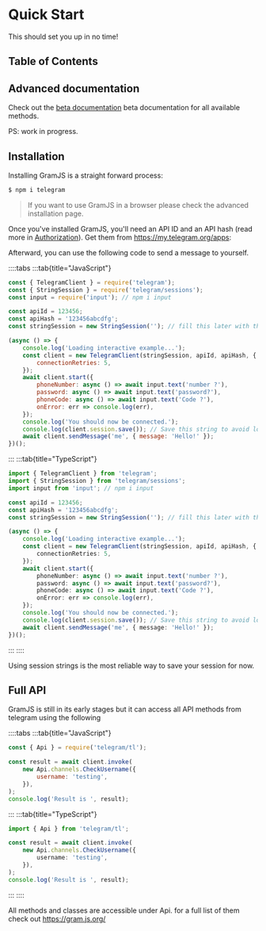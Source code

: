 # Quick Start

This should set you up in no time!

## Table of Contents

## Advanced documentation

Check out the [beta documentation](./beta) beta documentation for all available methods.
 
PS: work in progress.

## Installation

Installing GramJS is a straight forward process:

```bash
$ npm i telegram
```

> If you want to use GramJS in a browser please check the advanced installation page.

Once you've installed GramJS, you'll need an API ID and an API hash (read more in [Authorization](./getting-started/authorization)). Get them from https://my.telegram.org/apps:

Afterward, you can use the following code to send a message to yourself.

::::tabs
:::tab{title="JavaScript"}

```js
const { TelegramClient } = require('telegram');
const { StringSession } = require('telegram/sessions');
const input = require('input'); // npm i input

const apiId = 123456;
const apiHash = '123456abcdfg';
const stringSession = new StringSession(''); // fill this later with the value from session.save()

(async () => {
    console.log('Loading interactive example...');
    const client = new TelegramClient(stringSession, apiId, apiHash, {
        connectionRetries: 5,
    });
    await client.start({
        phoneNumber: async () => await input.text('number ?'),
        password: async () => await input.text('password?'),
        phoneCode: async () => await input.text('Code ?'),
        onError: err => console.log(err),
    });
    console.log('You should now be connected.');
    console.log(client.session.save()); // Save this string to avoid logging in again
    await client.sendMessage('me', { message: 'Hello!' });
})();
```

:::
:::tab{title="TypeScript"}

```ts
import { TelegramClient } from 'telegram';
import { StringSession } from 'telegram/sessions';
import input from 'input'; // npm i input

const apiId = 123456;
const apiHash = '123456abcdfg';
const stringSession = new StringSession(''); // fill this later with the value from session.save()

(async () => {
    console.log('Loading interactive example...');
    const client = new TelegramClient(stringSession, apiId, apiHash, {
        connectionRetries: 5,
    });
    await client.start({
        phoneNumber: async () => await input.text('number ?'),
        password: async () => await input.text('password?'),
        phoneCode: async () => await input.text('Code ?'),
        onError: err => console.log(err),
    });
    console.log('You should now be connected.');
    console.log(client.session.save()); // Save this string to avoid logging in again
    await client.sendMessage('me', { message: 'Hello!' });
})();
```

:::
::::

Using session strings is the most reliable way to save your session for now.

## Full API

GramJS is still in its early stages but it can access all API methods from telegram using the following

::::tabs
:::tab{title="JavaScript"}

```js
const { Api } = require('telegram/tl');

const result = await client.invoke(
    new Api.channels.CheckUsername({
        username: 'testing',
    }),
);
console.log('Result is ', result);
```

:::
:::tab{title="TypeScript"}

```ts
import { Api } from 'telegram/tl';

const result = await client.invoke(
    new Api.channels.CheckUsername({
        username: 'testing',
    }),
);
console.log('Result is ', result);
```

:::
::::

All methods and classes are accessible under Api. for a full list of them check out https://gram.js.org/
